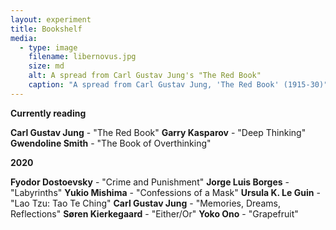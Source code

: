 ```yaml
---
layout: experiment
title: Bookshelf
media:
  - type: image
    filename: libernovus.jpg
    size: md
    alt: A spread from Carl Gustav Jung's "The Red Book"
    caption: "A spread from Carl Gustav Jung, 'The Red Book' (1915-30)"
---
```


**Currently reading**

**Carl Gustav Jung** - "The Red Book"
**Garry Kasparov** - "Deep Thinking"
**Gwendoline Smith** - "The Book of Overthinking"

**2020**

**Fyodor Dostoevsky** - "Crime and Punishment"
**Jorge Luis Borges** - "Labyrinths"
**Yukio Mishima** - "Confessions of a Mask"
**Ursula K. Le Guin** - "Lao Tzu: Tao Te Ching"
**Carl Gustav Jung** - "Memories, Dreams, Reflections"
**Søren Kierkegaard** - "Either/Or"
**Yoko Ono** - "Grapefruit"
